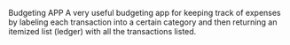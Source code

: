 Budgeting APP 
A very useful budgeting app for keeping track of expenses by labeling each transaction into a certain category and then returning an itemized list (ledger) with all the transactions listed. 

 
